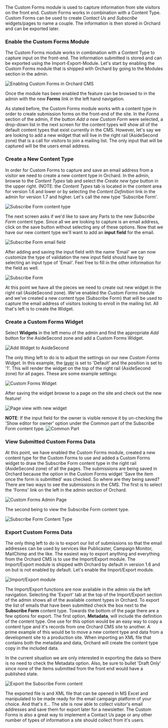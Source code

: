 The Custom Forms module is used to capture information from site visitors on the front end.  Custom Forms works in combination with a Content Type.  Custom Forms can be used to create *Contact Us* and *Subscribe* widgets/pages to name a couple. The information is then stored in Orchard and can be exported later.

### Enable the Custom Forms Module ###

The Custom Forms module works in combination with a Content Type to capture input on the front-end.  The information submitted is stored and can be exported using the Import-Export-Module.  Let's start by enabling the Custom Forms module that is shipped with Orchard by going to the Modules section in the admin.

![Enabling Custom Forms in Orchard CMS](../upload/custom-forms/enable-custom-forms.png "Enable the Custom Forms module")

Once the module has been enabled the feature can be browsed to in the admin with the new **Forms** link in the left hand navigation.

As stated before, the Custom Forms module works with a content type in order to create submission forms on the front-end of the site.  In the *Forms* section of the admin, if the button *Add a new Custom Form* were selected, a drop-down list in the next screen for the content types will show all of the default content types that exist currently in the CMS. However, let's say we are looking to add a new widget that will live in the right rail (AsideSecond zone) that is a call for visitors to join a mailing list.  The only input that will be captured will be the users email address.

### Create a New Content Type ###

In order for Custom Forms to capture and save an email address from a visitor we need to create a new content type in Orchard.  In the admin, browse to the *Content Types* tab and select the *Create new type* button in the upper right. (NOTE: the *Content Types* tab is located in the content area for version 1.6 and lower or by selecting the *Content Definition* link in the admin for version 1.7 and higher.  Let's call the new type 'Subscribe Form'.

![Subscribe Form content type](../upload/custom-forms/custom-forms-new-content-type-subscribe-form.png "New Orchard CMS content type")

The next screen asks if we'd like to save any Parts to the new *Subscribe Form* content type.  Since all we are looking to capture is an email address, click on the save button without selecting any of these options.  Now that we have our new content type we'll want to add an **input field** for the email.

![Subscribe Form email field](../upload/custom-forms/subscribe-form-email-field.png "Add Email input field the Subscribe Form content type")

After adding and saving the input field with the name 'Email' we can now customize the type of validation the new input field should have by selecting an input type of 'Email'.  Feel free to fill in the other information for the field as well.

![Subscribe Form](../upload/custom-forms/subscribe-form.png "Subscribe Form content type")

At this point we have all the pieces we need to create out new widget in the right rail (AsideSecond zone).  We've enabled the *Custom Forms* module and we've created a new content type (Subscribe Form) that will be used to capture the email address of visitors looking to enroll in the mailing list.  All that's left is to create the Widget.

### Create a Custom Forms Widget ###

 Select **Widgets** in the left menu of the admin and find the appropriate *Add* button for the AsideSecond zone and add a Custom Forms Widget.

![Add Widget to AsideSecond](../upload/custom-forms/subscribe-form.png "Add new Widget to AsideSecond zone")

The only thing left to do is to adjust the settings on our new *Custom Forms Widget*.  In this example, the [layer](Managing-widgets#AddingaLayer) is set to 'Default' and the position is set to '1'.  This will render the widget on the top of the right rail (AsideSecond zone) for all pages.  These are some example settings:

![Custom Forms Widget](../upload/custom-forms/news-letter-widget.png "Custom Forms Widget")

After saving the widget browse to a page on the site and check out the new feature!

![Page view with new widget](../upload/custom-forms/page-view.png "Page view with new widget")


**NOTE**: If the input field for the owner is visible remove it by un-checking the 'Show editor for owner' option under the Common part of the Subscribe Form content type.
![Common Part](../upload/custom-forms/remove-owner.png "Remove owner option from Common Part")

### View Submitted Custom Forms Data ###

At this point, we have enabled the Custom Forms module, created a new content type for the Custom Forms to use and added a Custom Forms widget to draw the Subscribe Form content type in the right rail (AsideSecond zone) of all the pages.  The submissions are being saved in Orchard because the option in the Custom Forms widget 'Save the item once the form is submitted' was checked.  So where are they being saved?  There are two ways to see the submissions in the CMS.  The first is to select the 'Forms' link on the left in the admin section of Orchard. 

![Custom Forms Admin Page](../upload/custom-forms/custom-forms.png "Custom Forms submissions can be viewed by selecting the submissions link")

The second being to view the Subscribe Form content type.

![Subscribe Form Content Type](../upload/custom-forms/subscribe-form-entries.png "Custom Forms viewed by content type - Subscribe Form")

### Export Custom Forms Data ###

The only thing left to do is to export our list of submissions so that the email addresses can be used by services like Publicaster, Campaign Monitor, MailChimp and the like.  The easiest way to export anything and everything from the Orchard CMS is to use the Import/Export module.  The Import/Export module is shipped with Orchard by default in version 1.6 and on but is not enabled by default.  Let's enable the Import/Export module.

![Import/Export module](../upload/custom-forms/import-export-enabled.png "Enable the Import/Export module")

The Import/Export functions are now available in the admin via the left navigation.  Selecting the 'Export' tab at the top of the Import/Export section of the admin shows all of the available content types in Orchard.  To export the list of emails that have been submitted check the box next to the **Subscribe Form** content type.  Towards the bottom of the page there are a few options for export.  The first option, **Metadata**, will include the definition of the content type.  One use for this option would be an easy way to copy a content type and it's records from one Orchard CMS site to another.  A prime example of this would be to move a new content type and data from a development site to a production site.  When importing an XML file that contains both the metadata and data, Orchard will create the content type copy in the included data.  

In the current situation we are only interested in exporting the data so there is no need to check the Metadata option.  Also, be sure to bullet 'Draft Only' since none of the items submitted from the front end would have a published state.

![Export the Subscribe Form content](../upload/custom-forms/export.png "Export the emails by checking the Subscribe Form content type")

The exported file is and XML file that can be opened in MS Excel and manipulated to be made ready for the email campaign platform of your choice.  And that's it... The site is now able to collect visitor's email addresses and save them for export later for a newsletter.  The Custom Forms is also a great way to implement a Contact Us page or any other number of types of information a site should collect from it's users.
